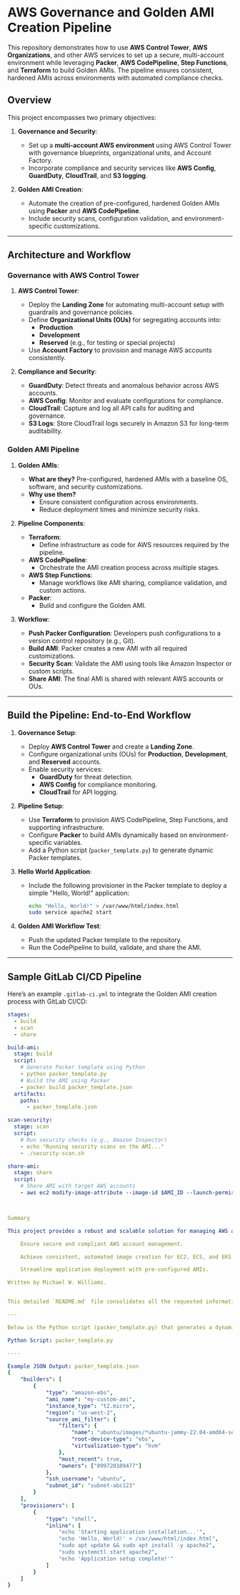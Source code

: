 # AWS Governance and Golden AMI Creation Pipeline

This repository demonstrates how to use **AWS Control Tower**, **AWS Organizations**, and other AWS services to set up a secure, multi-account environment while leveraging **Packer**, **AWS CodePipeline**, **Step Functions**, and **Terraform** to build Golden AMIs. The pipeline ensures consistent, hardened AMIs across environments with automated compliance checks.

## Overview

This project encompasses two primary objectives:

1. **Governance and Security**:
   - Set up a **multi-account AWS environment** using AWS Control Tower with governance blueprints, organizational units, and Account Factory.
   - Incorporate compliance and security services like **AWS Config**, **GuardDuty**, **CloudTrail**, and **S3 logging**.

2. **Golden AMI Creation**:
   - Automate the creation of pre-configured, hardened Golden AMIs using **Packer** and **AWS CodePipeline**.
   - Include security scans, configuration validation, and environment-specific customizations.

---

## Architecture and Workflow

### Governance with AWS Control Tower
1. **AWS Control Tower**:
   - Deploy the **Landing Zone** for automating multi-account setup with guardrails and governance policies.
   - Define **Organizational Units (OUs)** for segregating accounts into:
     - **Production**
     - **Development**
     - **Reserved** (e.g., for testing or special projects)
   - Use **Account Factory** to provision and manage AWS accounts consistently.

2. **Compliance and Security**:
   - **GuardDuty**: Detect threats and anomalous behavior across AWS accounts.
   - **AWS Config**: Monitor and evaluate configurations for compliance.
   - **CloudTrail**: Capture and log all API calls for auditing and governance.
   - **S3 Logs**: Store CloudTrail logs securely in Amazon S3 for long-term auditability.

### Golden AMI Pipeline
1. **Golden AMIs**:
   - **What are they?** Pre-configured, hardened AMIs with a baseline OS, software, and security customizations.
   - **Why use them?**
     - Ensure consistent configuration across environments.
     - Reduce deployment times and minimize security risks.

2. **Pipeline Components**:
   - **Terraform**:
     - Define infrastructure as code for AWS resources required by the pipeline.
   - **AWS CodePipeline**:
     - Orchestrate the AMI creation process across multiple stages.
   - **AWS Step Functions**:
     - Manage workflows like AMI sharing, compliance validation, and custom actions.
   - **Packer**:
     - Build and configure the Golden AMI.

3. **Workflow**:
   - **Push Packer Configuration**: Developers push configurations to a version control repository (e.g., Git).
   - **Build AMI**: Packer creates a new AMI with all required customizations.
   - **Security Scan**: Validate the AMI using tools like Amazon Inspector or custom scripts.
   - **Share AMI**: The final AMI is shared with relevant AWS accounts or OUs.

---

## Build the Pipeline: End-to-End Workflow

1. **Governance Setup**:
   - Deploy **AWS Control Tower** and create a **Landing Zone**.
   - Configure organizational units (OUs) for **Production**, **Development**, and **Reserved** accounts.
   - Enable security services:
     - **GuardDuty** for threat detection.
     - **AWS Config** for compliance monitoring.
     - **CloudTrail** for API logging.

2. **Pipeline Setup**:
   - Use **Terraform** to provision AWS CodePipeline, Step Functions, and supporting infrastructure.
   - Configure **Packer** to build AMIs dynamically based on environment-specific variables.
   - Add a Python script (`packer_template.py`) to generate dynamic Packer templates.

3. **Hello World Application**:
   - Include the following provisioner in the Packer template to deploy a simple "Hello, World!" application:
     ```bash
     echo "Hello, World!" > /var/www/html/index.html
     sudo service apache2 start
     ```

4. **Golden AMI Workflow Test**:
   - Push the updated Packer template to the repository.
   - Run the CodePipeline to build, validate, and share the AMI.

---

## Sample GitLab CI/CD Pipeline

Here’s an example `.gitlab-ci.yml` to integrate the Golden AMI creation process with GitLab CI/CD:

```yaml
stages:
  - build
  - scan
  - share

build-ami:
  stage: build
  script:
    # Generate Packer template using Python
    - python packer_template.py
    # Build the AMI using Packer
    - packer build packer_template.json
  artifacts:
    paths:
      - packer_template.json

scan-security:
  stage: scan
  script:
    # Run security checks (e.g., Amazon Inspector)
    - echo "Running security scans on the AMI..."
    - ./security-scan.sh

share-ami:
  stage: share
  script:
    # Share AMI with target AWS accounts
    - aws ec2 modify-image-attribute --image-id $AMI_ID --launch-permission "{\"Add\": [{\"AccountId\": \"123456789012\"}]}"



Summary

This project provides a robust and scalable solution for managing AWS accounts and creating Golden AMIs using AWS services and automation tools. By leveraging AWS Control Tower for governance and Packer with AWS CodePipeline, you can:

    Ensure secure and compliant AWS account management.

    Achieve consistent, automated image creation for EC2, ECS, and EKS workloads.

    Streamline application deployment with pre-configured AMIs.

Written by Michael W. Williams.


This detailed `README.md` file consolidates all the requested information into a cohesive document, including governance, security services, Golden AMI creation, and pipeline setup. Let me know if you'd like further refinements!

---

Below is the Python script (packer_template.py) that generates a dynamic Packer JSON template for building a custom AMI. The output of this script will be the JSON file that Packer uses to build the AMI.

Python Script: packer_template.py

----

Example JSON Output: packer_template.json
{
    "builders": [
        {
            "type": "amazon-ebs",
            "ami_name": "my-custom-ami",
            "instance_type": "t2.micro",
            "region": "us-west-2",
            "source_ami_filter": {
                "filters": {
                    "name": "ubuntu/images/*ubuntu-jammy-22.04-amd64-server-*",
                    "root-device-type": "ebs",
                    "virtualization-type": "hvm"
                },
                "most_recent": true,
                "owners": ["099720109477"]
            },
            "ssh_username": "ubuntu",
            "subnet_id": "subnet-abc123"
        }
    ],
    "provisioners": [
        {
            "type": "shell",
            "inline": [
                "echo 'Starting application installation...'",
                "echo 'Hello, World!' > /var/www/html/index.html",
                "sudo apt update && sudo apt install -y apache2",
                "sudo systemctl start apache2",
                "echo 'Application setup complete!'"
            ]
        }
    ]
}
